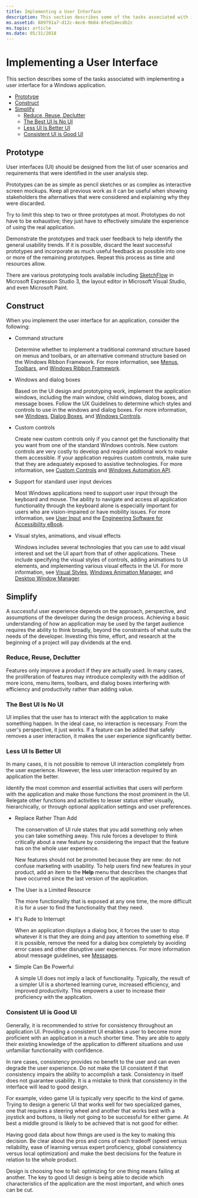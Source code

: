 ```yaml
---
title: Implementing a User Interface
description: This section describes some of the tasks associated with implementing a user interface for a Windows application.
ms.assetid: 889791a7-d12c-4ec6-9b04-8fed14ecdb2c
ms.topic: article
ms.date: 05/31/2018
---
```


# Implementing a User Interface

This section describes some of the tasks associated with implementing a user interface for a Windows application.

-   [Prototype](#prototype)
-   [Construct](#construct)
-   [Simplify](#simplify)
    -   [Reduce, Reuse, Declutter](#reduce-reuse-declutter)
    -   [The Best UI Is No UI](#the-best-ui-is-no-ui)
    -   [Less UI Is Better UI](#less-ui-is-better-ui)
    -   [Consistent UI is Good UI](#consistent-ui-is-good-ui)

## Prototype

User interfaces (UI) should be designed from the list of user scenarios and requirements that were identified in the user analysis step.

Prototypes can be as simple as pencil sketches or as complex as interactive screen mockups. Keep all previous work as it can be useful when showing stakeholders the alternatives that were considered and explaining why they were discarded.

Try to limit this step to two or three prototypes at most. Prototypes do not have to be exhaustive; they just have to effectively simulate the experience of using the real application.

Demonstrate the prototypes and track user feedback to help identify the general usability trends. If it is possible, discard the least successful prototypes and incorporate as much useful feedback as possible into one or more of the remaining prototypes. Repeat this process as time and resources allow.

There are various prototyping tools available including [SketchFlow](https://go.microsoft.com/fwlink/p/?linkid=191570) in Microsoft Expression Studio 3, the layout editor in Microsoft Visual Studio, and even Microsoft Paint.

## Construct

When you implement the user interface for an application, consider the following:

-   Command structure

    Determine whether to implement a traditional command structure based on menus and toolbars, or an alternative command structure based on the Windows Ribbon Framework. For more information, see [Menus](https://msdn.microsoft.com/library/windows/desktop/ms646977), [Toolbars](https://msdn.microsoft.com/library/windows/desktop/bb760435), and [Windows Ribbon Framework](https://msdn.microsoft.com/library/Dd371191(v=VS.85).aspx).

-   Windows and dialog boxes

    Based on the UI design and prototyping work, implement the application windows, including the main window, child windows, dialog boxes, and message boxes. Follow the UX Guidelines to determine which styles and controls to use in the windows and dialog boxes. For more information, see [Windows](https://msdn.microsoft.com/library/windows/desktop/ms632595), [Dialog Boxes](https://msdn.microsoft.com/library/windows/desktop/ms632588), and [Windows Controls](https://msdn.microsoft.com/library/windows/desktop/bb773173).

-   Custom controls

    Create new custom controls only if you cannot get the functionality that you want from one of the standard Windows controls. New custom controls are very costly to develop and require additional work to make them accessible. If your application requires custom controls, make sure that they are adequately exposed to assistive technologies. For more information, see [Custom Controls](https://msdn.microsoft.com/library/windows/desktop/bb775501) and [Windows Automation API](https://msdn.microsoft.com/library/windows/desktop/ff486375).

-   Support for standard user input devices

    Most Windows applications need to support user input through the keyboard and mouse. The ability to navigate and access all application functionality through the keyboard alone is especially important for users who are vision-impaired or have mobility issues. For more information, see [User Input](https://msdn.microsoft.com/library/windows/desktop/ms632585) and the [Engineering Software for Accessibility eBook](https://go.microsoft.com/fwlink/p/?linkid=191556).

-   Visual styles, animations, and visual effects

    Windows includes several technologies that you can use to add visual interest and set the UI apart from that of other applications. These include specifying the visual styles of controls, adding animations to UI elements, and implementing various visual effects in the UI. For more information, see [Visual Styles](https://msdn.microsoft.com/library/windows/desktop/bb773187), [Windows Animation Manager](https://msdn.microsoft.com/library/windows/desktop/dd371981), and [Desktop Window Manager](https://msdn.microsoft.com/library/windows/desktop/aa969540).

## Simplify

A successful user experience depends on the approach, perspective, and assumptions of the developer during the design process. Achieving a basic understanding of how an application may be used by the target audience requires the ability to think broadly, beyond the constraints of what suits the needs of the developer. Investing this time, effort, and research at the beginning of a project will pay dividends at the end.

### Reduce, Reuse, Declutter

Features only improve a product if they are actually used. In many cases, the proliferation of features may introduce complexity with the addition of more icons, menu items, toolbars, and dialog boxes interfering with efficiency and productivity rather than adding value.

### The Best UI Is No UI

UI implies that the user has to interact with the application to make something happen. In the ideal case, no interaction is necessary. From the user's perspective, it just works. If a feature can be added that safely removes a user interaction, it makes the user experience significantly better.

### Less UI Is Better UI

In many cases, it is not possible to remove UI interaction completely from the user experience. However, the less user interaction required by an application the better.

Identify the most common and essential activities that users will perform with the application and make those functions the most prominent in the UI. Relegate other functions and activities to lesser status either visually, hierarchically, or through optional application settings and user preferences.

-   Replace Rather Than Add

    The conservation of UI rule states that you add something only when you can take something away. This rule forces a developer to think critically about a new feature by considering the impact that the feature has on the whole user experience.

    New features should not be promoted because they are new: do not confuse marketing with usability. To help users find new features in your product, add an item to the **Help** menu that describes the changes that have occurred since the last version of the application.

-   The User is a Limited Resource

    The more functionality that is exposed at any one time, the more difficult it is for a user to find the functionality that they need.

-   It's Rude to Interrupt

    When an application displays a dialog box, it forces the user to stop whatever it is that they are doing and pay attention to something else. If it is possible, remove the need for a dialog box completely by avoiding error cases and other disruptive user experiences. For more information about message guidelines, see [Messages](https://go.microsoft.com/fwlink/p/?linkid=192617).

-   Simple Can Be Powerful

    A simple UI does not imply a lack of functionality. Typically, the result of a simpler UI is a shortened learning curve, increased efficiency, and improved productivity. This empowers a user to increase their proficiency with the application.

### Consistent UI is Good UI

Generally, it is recommended to strive for consistency throughout an application UI. Providing a consistent UI enables a user to become more proficient with an application in a much shorter time. They are able to apply their existing knowledge of the application to different situations and use unfamiliar functionality with confidence.

In rare cases, consistency provides no benefit to the user and can even degrade the user experience. Do not make the UI consistent if that consistency impairs the ability to accomplish a task. Consistency in itself does not guarantee usability. It is a mistake to think that consistency in the interface will lead to good design.

For example, video game UI is typically very specific to the kind of game. Trying to design a generic UI that works well for two specialized games, one that requires a steering wheel and another that works best with a joystick and buttons, is likely not going to be successful for either game. At best a middle ground is likely to be achieved that is not good for either.

Having good data about how things are used is the key to making this decision. Be clear about the pros and cons of each tradeoff (speed versus reliability, ease of learning versus expert proficiency, global consistency versus local optimization) and make the best decisions for the feature in relation to the whole product.

Design is choosing how to fail: optimizing for one thing means failing at another. The key to good UI design is being able to decide which characteristics of the application are the most important, and which ones can be cut.

 

 




